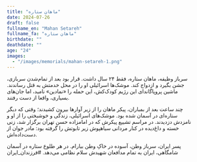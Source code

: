 ```yaml
---
title: "ماهان ستاره"
date: 2024-07-26
draft: false
fullname_en: "Mahan Setareh"
fullname_fa: "ماهان ستاره"
birthdate: ""
deathdate: ""
age: "24"
images:
  - "/images/memorials/mahan-setareh-1.png"
---
```


سرباز وظیفه، ماهان ستاره، فقط ۲۴ سال داشت. قرار بود بعد از تمام‌شدن سربازی، جشن بگیرد و ازدواج کند. موشک‌ها اسرائیلی او را در محل خدمتش به قتل رساندند. ماشین پروپاگاندای این رژیم کودک‌کش، این حمله را «نمادین» نامید، اما جان‌های بسیاری، واقعا از دست رفتند.

چند ساعت بعد از بمباران، پیکر ماهان را از زیر آوارها بیرون کشیدند؛ وقتی که دیگر ستاره‌ای در آسمان شده بود. موشک‌های اسرائیلی، زندگی و خوشبختی را از او  و نامزدش‌ دزدیدند. در مراسم تشییع پیکرش که در امامزاده حسن تهران برگزار شد، زنی خسته و داغ‌‌دیده در کنار مردانی سیاهپوش  زیر تابوتش را گرفته بود: مادر جوان از دست‌داده‌اش.

پسر ایران، سرباز وطن، آسوده در خاکِ وطن بیارام. در هر طلوع ستاره در آسمان شامگاهی، ایران به تمام مدافعان شهیدش سلام نظامی می‌دهد. 
#فرزندان_ایران